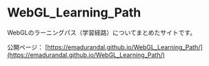 # WebGL_Learning_Path
WebGLのラーニングパス（学習経路）についてまとめたサイトです。

公開ページ： [https://emadurandal.github.io/WebGL_Learning_Path/](https://emadurandal.github.io/WebGL_Learning_Path/)
